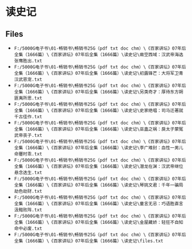 # 读史记

## Files

- `F:/5000G电子书\01-畅销书\畅销书25G（pdf txt doc chm）\《百家讲坛》07年后全集（1666篇）\《百家讲坛》07年后全集（1666篇）\读史记\凿空西域：汉武帝海选 张骞胜出.txt`
- `F:/5000G电子书\01-畅销书\畅销书25G（pdf txt doc chm）\《百家讲坛》07年后全集（1666篇）\《百家讲坛》07年后全集（1666篇）\读史记\初露锋芒：大将军卫青　汉武恩宠.txt`
- `F:/5000G电子书\01-畅销书\畅销书25G（pdf txt doc chm）\《百家讲坛》07年后全集（1666篇）\《百家讲坛》07年后全集（1666篇）\读史记\另类奇才：厚待东方朔 匪夷所思.txt`
- `F:/5000G电子书\01-畅销书\畅销书25G（pdf txt doc chm）\《百家讲坛》07年后全集（1666篇）\《百家讲坛》07年后全集（1666篇）\读史记\史家绝唱：司马迁著就 千古佳作.txt`
- `F:/5000G电子书\01-畅销书\畅销书25G（pdf txt doc chm）\《百家讲坛》07年后全集（1666篇）\《百家讲坛》07年后全集（1666篇）\读史记\巫蛊之祸：戾太子蒙冤 武帝丧子.txt`
- `F:/5000G电子书\01-畅销书\畅销书25G（pdf txt doc chm）\《百家讲坛》07年后全集（1666篇）\《百家讲坛》07年后全集（1666篇）\读史记\李广难封：血性一男儿 命蹇时乖.txt`
- `F:/5000G电子书\01-畅销书\畅销书25G（pdf txt doc chm）\《百家讲坛》07年后全集（1666篇）\《百家讲坛》07年后全集（1666篇）\读史记\潜龙在渊：汉武帝继位 悬念迭生.txt`
- `F:/5000G电子书\01-畅销书\畅销书25G（pdf txt doc chm）\《百家讲坛》07年后全集（1666篇）\《百家讲坛》07年后全集（1666篇）\读史记\琴挑文君：千年一骗局 劫色劫财.txt`
- `F:/5000G电子书\01-畅销书\畅销书25G（pdf txt doc chm）\《百家讲坛》07年后全集（1666篇）\《百家讲坛》07年后全集（1666篇）\读史记\童言无忌：巧语胜直言 汲黯败阵.txt`
- `F:/5000G电子书\01-畅销书\畅销书25G（pdf txt doc chm）\《百家讲坛》07年后全集（1666篇）\《百家讲坛》07年后全集（1666篇）\读史记\金屋藏娇：轻狂不自知 命中必废.txt`
- `F:/5000G电子书\01-畅销书\畅销书25G（pdf txt doc chm）\《百家讲坛》07年后全集（1666篇）\《百家讲坛》07年后全集（1666篇）\读史记\files.txt`
